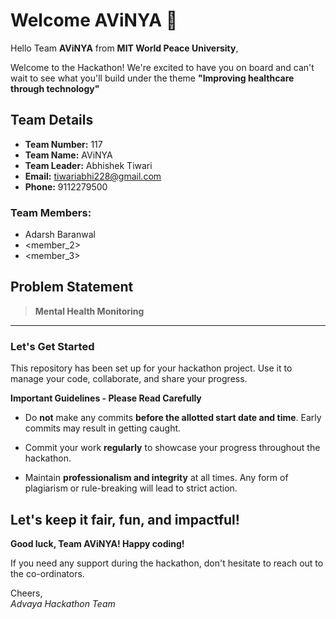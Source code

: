 # Welcome AViNYA 👋

Hello Team **AViNYA** from **MIT World Peace University**,

Welcome to the Hackathon! We're excited to have you on board and can't wait to see what you'll build under the theme **"Improving healthcare through technology"** 

## Team Details

- **Team Number:** 117  
- **Team Name:** AViNYA
- **Team Leader:** Abhishek Tiwari  
- **Email:** tiwariabhi228@gmail.com  
- **Phone:** 9112279500  

### Team Members:
- Adarsh Baranwal 
- <member_2> 
- <member_3> 

## Problem Statement

> **Mental Health Monitoring**

---

### Let's Get Started 

This repository has been set up for your hackathon project. Use it to manage your code, collaborate, and share your progress.

**Important Guidelines - Please Read Carefully**

- Do **not** make any commits **before the allotted start date and time**. Early commits may result in getting caught.
- Commit your work **regularly** to showcase your progress throughout the hackathon.

- Maintain **professionalism and integrity** at all times. Any form of plagiarism or rule-breaking will lead to strict action.

Let's keep it fair, fun, and impactful! 
---

**Good luck, Team AViNYA! Happy coding!**

If you need any support during the hackathon, don't hesitate to reach out to the co-ordinators.

Cheers,  
_Advaya Hackathon Team_